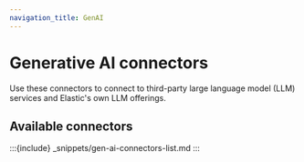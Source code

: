 ```yaml
---
navigation_title: GenAI
---
```

# Generative AI connectors

Use these connectors to connect to third-party large language model (LLM) services and Elastic's own LLM offerings.

## Available connectors

:::{include} _snippets/gen-ai-connectors-list.md
:::
